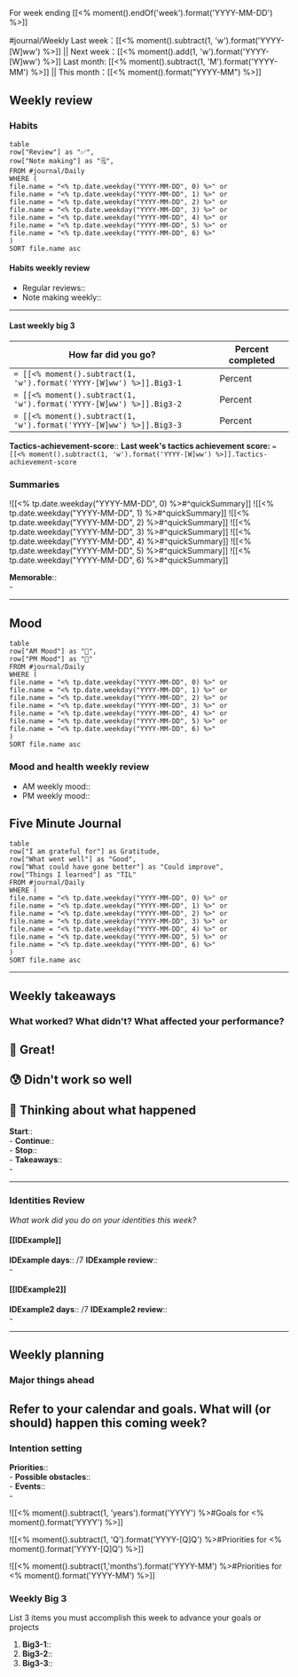 For week ending [[<% moment().endOf('week').format('YYYY-MM-DD') %>]]

#journal/Weekly 
Last week：[[<% moment().subtract(1, 'w').format('YYYY-[W]ww') %>]] || Next week：[[<% moment().add(1, 'w').format('YYYY-[W]ww') %>]]
Last month: [[<% moment().subtract(1, 'M').format('YYYY-MM') %>]] || This month：[[<% moment().format("YYYY-MM") %>]]

## Weekly review

### Habits
```dataview
table 
row["Review"] as "✅",
row["Note making"] as "🗒️",
FROM #journal/Daily 
WHERE (
file.name = "<% tp.date.weekday("YYYY-MM-DD", 0) %>" or
file.name = "<% tp.date.weekday("YYYY-MM-DD", 1) %>" or
file.name = "<% tp.date.weekday("YYYY-MM-DD", 2) %>" or
file.name = "<% tp.date.weekday("YYYY-MM-DD", 3) %>" or
file.name = "<% tp.date.weekday("YYYY-MM-DD", 4) %>" or
file.name = "<% tp.date.weekday("YYYY-MM-DD", 5) %>" or
file.name = "<% tp.date.weekday("YYYY-MM-DD", 6) %>"
)
SORT file.name asc
```

#### Habits weekly review
- Regular reviews:: 
- Note making weekly:: 

---


#### Last weekly big 3
| How far did you go? | Percent completed |
|-----|------|
| `= [[<% moment().subtract(1, 'w').format('YYYY-[W]ww') %>]].Big3-1` | Percent |
| `= [[<% moment().subtract(1, 'w').format('YYYY-[W]ww') %>]].Big3-2` | Percent |
| `= [[<% moment().subtract(1, 'w').format('YYYY-[W]ww') %>]].Big3-3` | Percent | 

**Tactics-achievement-score**::
**Last week's tactics achievement score:** `= [[<% moment().subtract(1, 'w').format('YYYY-[W]ww') %>]].Tactics-achievement-score`


### Summaries
![[<% tp.date.weekday("YYYY-MM-DD", 0) %>#^quickSummary]] 
![[<% tp.date.weekday("YYYY-MM-DD", 1) %>#^quickSummary]] 
![[<% tp.date.weekday("YYYY-MM-DD", 2) %>#^quickSummary]] 
![[<% tp.date.weekday("YYYY-MM-DD", 3) %>#^quickSummary]] 
![[<% tp.date.weekday("YYYY-MM-DD", 4) %>#^quickSummary]] 
![[<% tp.date.weekday("YYYY-MM-DD", 5) %>#^quickSummary]] 
![[<% tp.date.weekday("YYYY-MM-DD", 6) %>#^quickSummary]]

**Memorable**::<br>- 

---

## Mood
```dataview
table 
row["AM Mood"] as "🌅",
row["PM Mood"] as "🌆"
FROM #journal/Daily 
WHERE (
file.name = "<% tp.date.weekday("YYYY-MM-DD", 0) %>" or
file.name = "<% tp.date.weekday("YYYY-MM-DD", 1) %>" or
file.name = "<% tp.date.weekday("YYYY-MM-DD", 2) %>" or
file.name = "<% tp.date.weekday("YYYY-MM-DD", 3) %>" or
file.name = "<% tp.date.weekday("YYYY-MM-DD", 4) %>" or
file.name = "<% tp.date.weekday("YYYY-MM-DD", 5) %>" or
file.name = "<% tp.date.weekday("YYYY-MM-DD", 6) %>"
)
SORT file.name asc
```

### Mood and health weekly review
- AM weekly mood::
- PM weekly mood::


## Five Minute Journal
```dataview
table 
row["I am grateful for"] as Gratitude, 
row["What went well"] as "Good", 
row["What could have gone better"] as "Could improve", 
row["Things I learned"] as "TIL"
FROM #journal/Daily 
WHERE (
file.name = "<% tp.date.weekday("YYYY-MM-DD", 0) %>" or
file.name = "<% tp.date.weekday("YYYY-MM-DD", 1) %>" or
file.name = "<% tp.date.weekday("YYYY-MM-DD", 2) %>" or
file.name = "<% tp.date.weekday("YYYY-MM-DD", 3) %>" or
file.name = "<% tp.date.weekday("YYYY-MM-DD", 4) %>" or
file.name = "<% tp.date.weekday("YYYY-MM-DD", 5) %>" or
file.name = "<% tp.date.weekday("YYYY-MM-DD", 6) %>"
)
SORT file.name asc
```
---

## Weekly takeaways

### What worked? What didn't? What affected your performance?
🤩  Great!
- 

😰  Didn't work so well
- 

🤔  Thinking about what happened
- 

**Start**::<br>- 
**Continue**::<br>- 
**Stop**::<br>- 
**Takeaways**:: <br>- 

---

### Identities Review
*What work did you do on your identities this week?*

#### [[IDExample]]
**IDExample days**:: /7
**IDExample review**::<br>- 


#### [[IDExample2]]
**IDExample2 days**:: /7
**IDExample2 review**::<br>- 


---

## Weekly planning

### Major things ahead
Refer to your calendar and goals. What will (or should) happen this coming week?
- 


### Intention setting
**Priorities**::<br>- 
**Possible obstacles**::<br>- 
**Events**::<br>- 

![[<% moment().subtract(1, 'years').format('YYYY') %>#Goals for <% moment().format('YYYY') %>]]

![[<% moment().subtract(1, 'Q').format('YYYY-[Q]Q') %>#Priorities for <% moment().format('YYYY-[Q]Q') %>]]

![[<% moment().subtract(1,'months').format('YYYY-MM') %>#Priorities for <% moment().format('YYYY-MM') %>]]


### Weekly Big 3
List 3 items you must accomplish this week to advance your goals or projects
1. **Big3-1**::
2. **Big3-2**::
3. **Big3-3**::
